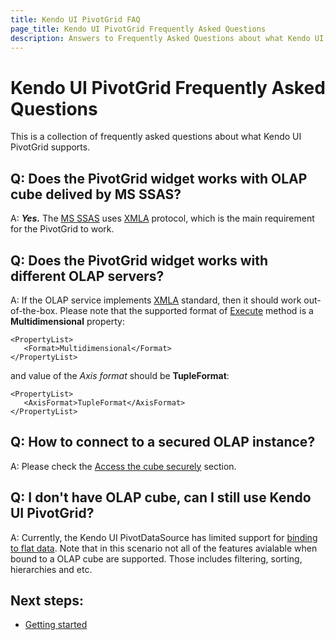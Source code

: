 ```yaml
---
title: Kendo UI PivotGrid FAQ
page_title: Kendo UI PivotGrid Frequently Asked Questions
description: Answers to Frequently Asked Questions about what Kendo UI PivotGrid supports
---
```


# Kendo UI PivotGrid Frequently Asked Questions

This is a collection of frequently asked questions about what Kendo UI PivotGrid supports.

## Q: Does the PivotGrid widget works with OLAP cube delived by MS SSAS?

A: _**Yes.**_ The [MS SSAS](http://technet.microsoft.com/en-us/library/ms175609(v=sql.90).aspx) uses [XMLA](http://en.wikipedia.org/wiki/XML_for_Analysis) protocol, which is the main requirement for the PivotGrid to work.

## Q: Does the PivotGrid widget works with different OLAP servers?

A: If the OLAP service implements [XMLA](http://en.wikipedia.org/wiki/XML_for_Analysis) standard, then it should work out-of-the-box. Please note that the supported format of [Execute](http://msdn.microsoft.com/en-us/library/ms186691.Aspx) method is a **Multidimensional** property:

	<PropertyList>
       <Format>Multidimensional</Format>
    </PropertyList>

and value of the *Axis format* should be **TupleFormat**:

	<PropertyList>
       <AxisFormat>TupleFormat</AxisFormat>
    </PropertyList>

## Q: How to connect to a secured OLAP instance?

A: Please check the [Access the cube securely](/kendo-ui/web/pivotgrid/olap-cube-setup#access-the-cube-securely) section.

## Q: I don't have OLAP cube, can I still use Kendo UI PivotGrid?

A: Currently, the Kendo UI PivotDataSource has limited support for [binding to flat data](http://demos.telerik.com/kendo-ui/pivotgrid/local-flat-data-binding). Note that in this scenario not all of the features avialable when bound to a OLAP cube are supported. Those includes filtering, sorting, hierarchies and etc.

## Next steps:
- [Getting started](/web/pivotgrid/overview)
